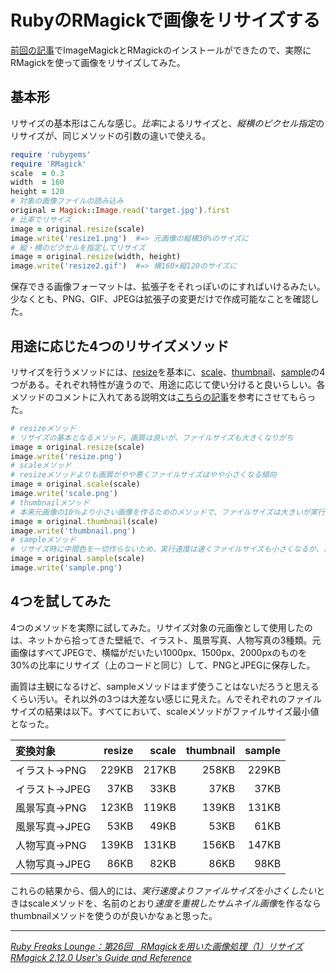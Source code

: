 # <span>RubyのRMagickで</span><span>画像をリサイズする</span>

[前回の記事](/2011/03/20/mac-ruby-imagemagick-rmagick-install)でImageMagickとRMagickのインストールができたので、実際にRMagickを使って画像をリサイズしてみた。

<!-- READMORE -->

## 基本形

リサイズの基本形はこんな感じ。*比率*によるリサイズと、*縦横のピクセル指定*のリサイズが、同じメソッドの引数の違いで使える。

~~~ ruby
require 'rubygems'
require 'RMagick'
scale  = 0.3
width  = 160
height = 120
# 対象の画像ファイルの読み込み
original = Magick::Image.read('target.jpg').first
# 比率でリサイズ
image = original.resize(scale)
image.write('resize1.png')  #=> 元画像の縦横30%のサイズに
# 縦・横のピクセルを指定してリサイズ
image = original.resize(width, height)
image.write('resize2.gif')  #=> 横160×縦120のサイズに
~~~

保存できる画像フォーマットは、拡張子をそれっぽいのにすればいけるみたい。少なくとも、PNG、GIF、JPEGは拡張子の変更だけで作成可能なことを確認した。


## 用途に応じた4つのリサイズメソッド

リサイズを行うメソッドには、[resize](http://studio.imagemagick.org/RMagick/doc/image3.html#resize)を基本に、[scale](http://studio.imagemagick.org/RMagick/doc/image3.html#scale)、[thumbnail](http://studio.imagemagick.org/RMagick/doc/image3.html#thumbnail)、[sample](http://studio.imagemagick.org/RMagick/doc/image3.html#sample)の4つがある。それぞれ特性が違うので、用途に応じて使い分けると良いらしい。各メソッドのコメントに入れてある説明文は[こちらの記事](http://gihyo.jp/dev/serial/01/ruby/0026)を参考にさせてもらった。

~~~ ruby
# resizeメソッド
# リサイズの基本となるメソッド。画質は良いが、ファイルサイズも大きくなりがち
image = original.resize(scale)
image.write('resize.png')
# scaleメソッド
# resizeメソッドよりも画質がやや悪くファイルサイズはやや小さくなる傾向
image = original.scale(scale)
image.write('scale.png')
# thumbnailメソッド
# 本来元画像の10％より小さい画像を作るためのメソッドで、ファイルサイズは大きいが実行速度が速い
image = original.thumbnail(scale)
image.write('thumbnail.png')
# sampleメソッド
# リサイズ時に中間色を一切作らないため，実行速度は速くファイルサイズも小さくなるが、この中で最も画質を犠牲にする
image = original.sample(scale)
image.write('sample.png')
~~~


## 4つを試してみた

4つのメソッドを実際に試してみた。リサイズ対象の元画像として使用したのは、ネットから拾ってきた壁紙で、イラスト、風景写真、人物写真の3種類。元画像はすべてJPEGで、横幅がだいたい1000px、1500px、2000pxのものを30%の比率にリサイズ（上のコードと同じ）して、PNGとJPEGに保存した。

画質は主観になるけど、sampleメソッドはまず使うことはないだろうと思えるくらい汚い。それ以外の3つは大差ない感じに見えた。んでそれぞれのファイルサイズの結果は以下。すべてにおいて、scaleメソッドがファイルサイズ最小値となった。

|変換対象|resize|scale|thumbnail|sample|
|:-|-:|-:|-:|-:|
|イラスト→PNG|229KB|217KB|258KB|229KB|
|イラスト→JPEG|37KB|33KB|37KB|37KB|
|風景写真→PNG|123KB|119KB|139KB|131KB|
|風景写真→JPEG|53KB|49KB|53KB|61KB|
|人物写真→PNG|139KB|131KB|156KB|147KB|
|人物写真→JPEG|86KB|82KB|86KB|98KB|

これらの結果から、個人的には、*実行速度よりファイルサイズを小さくしたい*ときはscaleメソッドを、名前のとおり*速度を重視したサムネイル画像*を作るならthumbnailメソッドを使うのが良いかなぁと思った。

* * *

<cite>[Ruby Freaks Lounge：第26回　RMagickを用いた画像処理（1）リサイズ](http://gihyo.jp/dev/serial/01/ruby/0026)</cite>
<cite>[RMagick 2.12.0 User's Guide and Reference](http://studio.imagemagick.org/RMagick/doc/)</cite>
